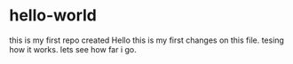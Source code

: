 # hello-world
this is my first repo created
Hello this is my first changes on this file.
tesing how it works.
lets see how far i go.
